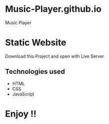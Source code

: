 # Music-Player.github.io
Music Player

# Static Website
Download this Project and open with Live Server

## Technologies used

* HTML
* CSS
* JavaScript

# Enjoy !!


